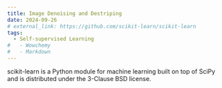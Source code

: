 ```yaml
---
title: Image Denoising and Destriping
date: 2024-09-26
# external_link: https://github.com/scikit-learn/scikit-learn
tags:
  - Self-supervised Learning
#   - Wowchemy
#   - Markdown
---
```


scikit-learn is a Python module for machine learning built on top of SciPy and is distributed under the 3-Clause BSD license.

<!--more-->
